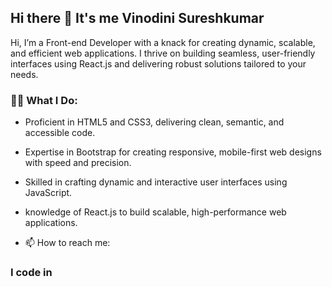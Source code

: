 ## Hi there 👋 It's me Vinodini Sureshkumar


Hi, I’m a Front-end Developer with a knack for creating dynamic, scalable, and efficient web applications. I thrive on building seamless, user-friendly interfaces using React.js and delivering robust solutions tailored to your needs.

### 👨‍💻 What I Do:
- Proficient in HTML5 and CSS3, delivering clean, semantic, and accessible code.
- Expertise in Bootstrap for creating responsive, mobile-first web designs with speed and precision.
- Skilled in crafting dynamic and interactive user interfaces using JavaScript.
- knowledge of React.js to build scalable, high-performance web applications.

- 📫 How to reach me: 

### I code in



